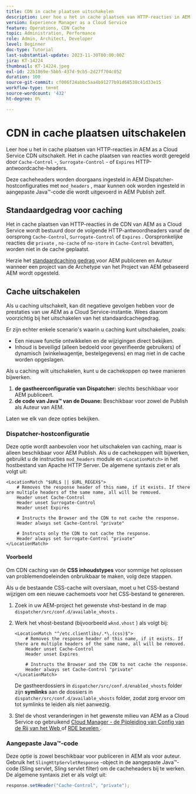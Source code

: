 ```yaml
---
title: CDN in cache plaatsen uitschakelen
description: Leer hoe u het in cache plaatsen van HTTP-reacties in AEM as a Cloud Service CDN uitschakelt.
version: Experience Manager as a Cloud Service
feature: Operations, CDN Cache
topic: Administration, Performance
role: Admin, Architect, Developer
level: Beginner
doc-type: Tutorial
last-substantial-update: 2023-11-30T00:00:00Z
jira: KT-14224
thumbnail: KT-14224.jpeg
exl-id: 22b1869e-5bb5-437d-9cb5-2d27f704c052
duration: 100
source-git-commit: cf006f24abbc5aa4b91277b91d68538c41d33e15
workflow-type: tm+mt
source-wordcount: '432'
ht-degree: 0%

---
```


# CDN in cache plaatsen uitschakelen

Leer hoe u het in cache plaatsen van HTTP-reacties in AEM as a Cloud Service CDN uitschakelt. Het in cache plaatsen van reacties wordt geregeld door `Cache-Control` -, `Surrogate-Control` - of `Expires` HTTP-antwoordcache-headers.

Deze cacheheaders worden doorgaans ingesteld in AEM Dispatcher-hostconfiguraties met `mod_headers` , maar kunnen ook worden ingesteld in aangepaste Java™-code die wordt uitgevoerd in AEM Publish zelf.

## Standaardgedrag voor caching

Het in cache plaatsen van HTTP-reacties in de CDN van AEM as a Cloud Service wordt bestuurd door de volgende HTTP-antwoordheaders vanaf de oorsprong `Cache-Control`, `Surrogate-Control` of `Expires` .  Oorspronkelijke reacties die `private` , `no-cache` of `no-store` in `Cache-Control` bevatten, worden niet in de cache geplaatst.

Herzie het [ standaardcaching gedrag ](./enable-caching.md#default-caching-behavior) voor AEM publiceren en Auteur wanneer een project van de Archetype van het Project van AEM gebaseerd AEM wordt opgesteld.


## Cache uitschakelen

Als u caching uitschakelt, kan dit negatieve gevolgen hebben voor de prestaties van uw AEM as a Cloud Service-instantie. Wees daarom voorzichtig bij het uitschakelen van het standaardcachegedrag.

Er zijn echter enkele scenario&#39;s waarin u caching kunt uitschakelen, zoals:

- Een nieuwe functie ontwikkelen en de wijzigingen direct bekijken.
- Inhoud is beveiligd (alleen bedoeld voor geverifieerde gebruikers) of dynamisch (winkelwagentje, bestelgegevens) en mag niet in de cache worden opgeslagen.

Als u caching wilt uitschakelen, kunt u de cachekoppen op twee manieren bijwerken.

1. **de gastheerconfiguratie van Dispatcher:** slechts beschikbaar voor AEM publiceert.
1. **de code van Java™ van de Douane:** Beschikbaar voor zowel de Publish als Auteur van AEM.

Laten we elk van deze opties bekijken.

### Dispatcher-hostconfiguratie

Deze optie wordt aanbevolen voor het uitschakelen van caching, maar is alleen beschikbaar voor AEM Publish. Als u de cachekoppen wilt bijwerken, gebruikt u de instructies `mod_headers` module en `<LocationMatch>` in het hostbestand van Apache HTTP Server. De algemene syntaxis ziet er als volgt uit:

```
<LocationMatch "$URL$ || $URL_REGEX$">
    # Removes the response header of this name, if it exists. If there are multiple headers of the same name, all will be removed.
    Header unset Cache-Control
    Header unset Surrogate-Control
    Header unset Expires

    # Instructs the Browser and the CDN to not cache the response.
    Header always set Cache-Control "private"

    # Instructs only the CDN to not cache the response.
    Header always set Surrogate-Control "private"
</LocationMatch>
```

#### Voorbeeld

Om CDN caching van de **CSS inhoudstypes** voor sommige het oplossen van problemendoeleinden onbruikbaar te maken, volg deze stappen.

Als u de bestaande CSS-cache wilt overslaan, moet u het CSS-bestand wijzigen om een nieuwe cachemoets voor het CSS-bestand te genereren.

1. Zoek in uw AEM-project het gewenste vhst-bestand in de map `dispatcher/src/conf.d/available_vhosts` .
1. Werk het vhost-bestand (bijvoorbeeld `wknd.vhost` ) als volgt bij:

   ```
   <LocationMatch "^/etc.clientlibs/.*\.(css)$">
       # Removes the response header of this name, if it exists. If there are multiple headers of the same name, all will be removed.
       Header unset Cache-Control
       Header unset Expires
   
       # Instructs the Browser and the CDN to not cache the response.
       Header always set Cache-Control "private"
   </LocationMatch>
   ```

   De gastheerdossiers in `dispatcher/src/conf.d/enabled_vhosts` folder zijn **symlinks** aan de dossiers in `dispatcher/src/conf.d/available_vhosts` folder, zodat zorg ervoor om tot symlinks te leiden als niet aanwezig.
1. Stel de vhost veranderingen in het gewenste milieu van AEM as a Cloud Service op gebruikend [ Cloud Manager - de Pijpleiding van Config van de Rij van het Web ](https://experienceleague.adobe.com/docs/experience-manager-cloud-service/content/implementing/using-cloud-manager/cicd-pipelines/introduction-ci-cd-pipelines.html?lang=nl-NL&#web-tier-config-pipelines) of [ RDE bevelen ](https://experienceleague.adobe.com/docs/experience-manager-learn/cloud-service/developing/rde/how-to-use.html?lang=nl-NL#deploy-apache-or-dispatcher-configuration).

### Aangepaste Java™-code

Deze optie is zowel beschikbaar voor publiceren in AEM als voor auteur. Gebruik het `SlingHttpServletResponse` -object in de aangepaste Java™-code (Sling servlet, Sling servlet filter) om de cacheheaders bij te werken. De algemene syntaxis ziet er als volgt uit:

```java
response.setHeader("Cache-Control", "private");
```
